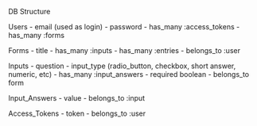 DB Structure

Users
	- email (used as login)
	- password
	- has_many :access_tokens
	- has_many :forms

Forms
	- title
	- has_many :inputs
	- has_many :entries
	- belongs_to :user

Inputs
	- question
	- input_type (radio_button, checkbox, short answer, numeric, etc)
	- has_many :input_answers
	- required boolean
	- belongs_to form

Input_Answers
	- value
	- belongs_to :input
	
Access_Tokens
	- token
	- belongs_to :user

